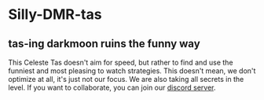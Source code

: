 # Silly-DMR-tas
## tas-ing darkmoon ruins the funny way
This Celeste Tas doesn't aim for speed, but rather to find and use the funniest and most pleasing to watch strategies. This doesn't mean, we don't optimize at all, it's just not our focus. We are also taking all secrets in the level. If you want to collaborate, you can join our [discord server](https://discord.gg/4cu5c75U). 